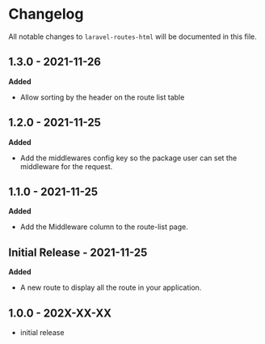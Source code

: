 # Changelog

All notable changes to `laravel-routes-html` will be documented in this file.

## 1.3.0 - 2021-11-26

**Added**

- Allow sorting by the header on the route list table

## 1.2.0 - 2021-11-25

**Added**

- Add the middlewares config key so the package user can set the middleware for the request.

## 1.1.0 - 2021-11-25

**Added**

- Add the Middleware column to the route-list page.

## Initial Release - 2021-11-25

**Added**

- A new route to display all the route in your application.

## 1.0.0 - 202X-XX-XX

- initial release
